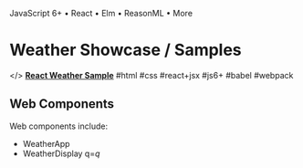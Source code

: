 JavaScript 6+ • React • Elm • ReasonML • More

# Weather Showcase / Samples


</> [**React Weather Sample**](react)  #html #css #react+jsx #js6+ #babel #webpack



## Web Components

Web components include:

- WeatherApp
- WeatherDisplay q=_q_
